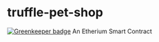 # truffle-pet-shop

[![Greenkeeper badge](https://badges.greenkeeper.io/LiamDotPro/truffle-pet-shop.svg)](https://greenkeeper.io/)
An Etherium Smart Contract
